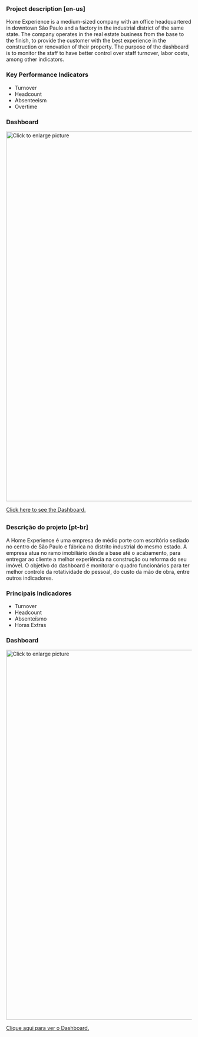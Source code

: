 ### Project description [en-us]

Home Experience is a medium-sized company with an office headquartered in downtown São Paulo and a factory in the industrial district of the same state. The company operates in the real estate business from the base to the finish, to provide the customer with the best experience in the construction or renovation of their property. The purpose of the dashboard is to monitor the staff to have better control over staff turnover, labor costs, among other indicators.

### Key Performance Indicators

- Turnover
- Headcount
- Absenteeism
- Overtime

### Dashboard

<a href="https://lh3.googleusercontent.com/drive-viewer/AJc5JmR8Cn9zcPj-uKCOvZ_Dnh3c8e4Ij3RnZ1vFlo79Ko9uFduqNaXxsXFGIa03Gf_38j9t8aDqoSY=w1366-h629"><img src="https://lh3.googleusercontent.com/drive-viewer/AJc5JmR8Cn9zcPj-uKCOvZ_Dnh3c8e4Ij3RnZ1vFlo79Ko9uFduqNaXxsXFGIa03Gf_38j9t8aDqoSY=w1366-h629" style="width: 1000px; max-width: 100%; height: auto" title="Click to enlarge picture" />

<a href="https://app.powerbi.com/view?r=eyJrIjoiNWY1NGY2MDItYTY1Yi00YWFjLTliMmEtN2YwZTZmOTRiYjkwIiwidCI6IjAzOTg0NmQxLWY3ODEtNDRlMy04NGZhLTkzOWZiNGI5MDc0YSJ9&pageName=ReportSection" target="_blank">Click here to see the Dashboard.</a>

##

### Descrição do projeto [pt-br]

A Home Experience é uma empresa de médio porte com escritório sediado no centro de São Paulo e fábrica no distrito industrial do mesmo estado. A empresa atua no ramo imobiliário desde a base até o acabamento, para entregar ao cliente a melhor experiência na construção ou reforma do seu imóvel. O objetivo do dashboard é monitorar o quadro funcionários para ter melhor controle da rotatividade do pessoal, do custo da mão de obra, entre outros indicadores. 

### Principais Indicadores

- Turnover
- Headcount
- Absenteísmo
- Horas Extras

### Dashboard

<a href="https://lh3.googleusercontent.com/drive-viewer/AJc5JmR8Cn9zcPj-uKCOvZ_Dnh3c8e4Ij3RnZ1vFlo79Ko9uFduqNaXxsXFGIa03Gf_38j9t8aDqoSY=w1366-h629"><img src="https://lh3.googleusercontent.com/drive-viewer/AJc5JmR8Cn9zcPj-uKCOvZ_Dnh3c8e4Ij3RnZ1vFlo79Ko9uFduqNaXxsXFGIa03Gf_38j9t8aDqoSY=w1366-h629" style="width: 1000px; max-width: 100%; height: auto" title="Click to enlarge picture" />

<a href="https://app.powerbi.com/view?r=eyJrIjoiNWY1NGY2MDItYTY1Yi00YWFjLTliMmEtN2YwZTZmOTRiYjkwIiwidCI6IjAzOTg0NmQxLWY3ODEtNDRlMy04NGZhLTkzOWZiNGI5MDc0YSJ9&pageName=ReportSection" target="_blank">Clique aqui para ver o Dashboard.</a>